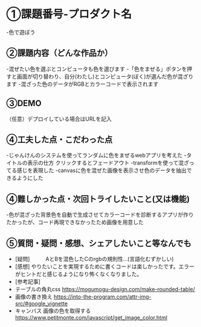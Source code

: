 # ①課題番号-プロダクト名
-色で遊ぼう

## ②課題内容（どんな作品か）
-混ぜたい色を選ぶとコンピュータも色を選びます
-「色をまぜる」ボタンを押すと画面が切り替わり、自分(わたし)とコンピュータ(ぼく)が選んだ色が混ざります
-混ざった色のデータがRGBとカラーコードで表示されます

## ③DEMO
（任意）デプロイしている場合はURLを記入

## ④工夫した点・こだわった点
-じゃんけんのシステムを使ってランダムに色をまぜるwebアプリを考えた
-タイトルの表示の仕方 クリックするとフェードアウト
-transformを使って混ざってる感じを表現した
-canvasに色を混ぜた画像を表示させ色のデータを抽出できるようにした

## ④難しかった点・次回トライしたいこと(又は機能)
-色が混ざった背景色を自動で生成させてカラーコードを診断するアプリが作りたかったが、コード再現できなかったため画像を用意した

## ⑤質問・疑問・感想、シェアしたいこと等なんでも
- [疑問]　　　AとBを混色したCのrgbの規則性...(言語化むずかしい)
- [感想] やりたいことを実現するために書くコードは楽しかったです。エラーがヒントだと感じるようになり怖くなくなりました。
- [参考記事]   
- テーブルの角丸css https://mogumogu-design.com/make-rounded-table/
- 画像の書き換え https://into-the-program.com/attr-img-src/#google_vignette
- キャンバス 画像の色を取得する https://www.petitmonte.com/javascript/get_image_color.html
